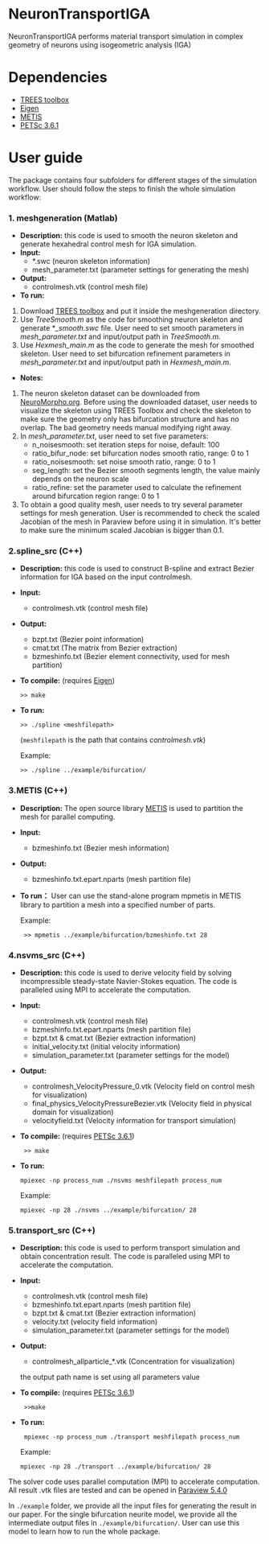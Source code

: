 # NeuronTransportIGA
NeuronTransportIGA performs material transport simulation in complex geometry of neurons using isogeometric analysis (IGA)

# Dependencies
* [TREES toolbox](http://www.treestoolbox.org/)
* [Eigen](http://eigen.tuxfamily.org/index.php?title=Main_Page)
* [METIS](http://glaros.dtc.umn.edu/gkhome/metis/metis/overview)
* [PETSc 3.6.1](https://www.mcs.anl.gov/petsc/)

# User guide
The package contains four subfolders for different stages of the simulation workflow. 
User should follow the steps to finish the whole simulation workflow:


### 1. meshgeneration (Matlab)

* **Description:** this code is used to smooth the neuron skeleton and generate hexahedral control mesh for IGA simulation.
* **Input:**
    * *.swc (neuron skeleton information)   
    * mesh_parameter.txt (parameter settings for generating the mesh)
 * **Output:**
    * controlmesh.vtk (control mesh file)
* **To run:**
1. Download [TREES toolbox](http://www.treestoolbox.org/) and put it inside the meshgeneration directory.
2. Use *TreeSmooth.m* as the code for smoothing neuron skeleton and generate **_smooth.swc* file. User need to set smooth parameters in *mesh_parameter.txt* and input/output path in *TreeSmooth.m*.
3. Use *Hexmesh_main.m* as the code to generate the mesh for smoothed skeleton. User need to set bifurcation refinement parameters in *mesh_parameter.txt* and input/output path in *Hexmesh_main.m*.
* **Notes:**
1. The neuron skeleton dataset can be downloaded from [NeuroMorpho.org](http://neuromorpho.org/). Before using the downloaded dataset, user needs to visualize the skeleton using TREES Toolbox and check the skeleton to make sure the geometry only has bifurcation structure and has no overlap. The bad geometry needs manual modifying right away.
2. In *mesh_parameter.txt*, user need to set five parameters:
    * n_noisesmooth:      set iteration steps for noise, default: 100
    * ratio_bifur_node:   set bifurcation nodes smooth ratio, range: 0 to 1
    * ratio_noisesmooth:  set noise smooth ratio, range: 0 to 1
    * seg_length:         set the Bezier smooth segments length, the value mainly depends on the neuron scale
    * ratio_refine:       set the parameter used to calculate the refinement around bifurcation region range: 0 to 1 
3. To obtain a good quality mesh, user needs to try several parameter settings for mesh generation. User is recommended to check the scaled Jacobian of the mesh in Paraview before using it in simulation. It's better to make sure the minimum scaled Jacobian is bigger than 0.1.
          
### 2.spline_src (C++)

* **Description:** this code is used to construct B-spline and extract Bezier information for IGA based on the input controlmesh.
* **Input:** 
    * controlmesh.vtk (control mesh file)
* **Output:**
    * bzpt.txt (Bezier point information)
    * cmat.txt (The matrix from Bezier extraction)
    * bzmeshinfo.txt (Bezier element connectivity, used for mesh partition)
           
* **To compile:** (requires [Eigen](http://eigen.tuxfamily.org/index.php?title=Main_Page))

    `>> make`


* **To run:**

   `>> ./spline <meshfilepath>` 

   (`meshfilepath` is the path that contains *controlmesh.vtk*)

   Example: 

   `>> ./spline ../example/bifurcation/`

### 3.METIS (C++)

* **Description:**
    The open source library [METIS](http://glaros.dtc.umn.edu/gkhome/metis/metis/overview) is used to partition the mesh for parallel computing.

* **Input:**
    * bzmeshinfo.txt  (Bezier mesh information)
* **Output:**
    * bzmeshinfo.txt.epart.nparts (mesh partition file)
* **To run：**
    User can use the stand-alone program mpmetis in METIS library to partition a mesh into a specified number of parts.
    
    Example:
    
    ` >> mpmetis ../example/bifurcation/bzmeshinfo.txt 28`
        
### 4.nsvms_src (C++)

* **Description:** this code is used to derive velocity field by solving incompressible steady-state Navier-Stokes equation. The code is paralleled using MPI to accelerate the computation.
                
* **Input:**
    * controlmesh.vtk  (control mesh file)
    * bzmeshinfo.txt.epart.nparts (mesh partition file)
    * bzpt.txt & cmat.txt (Bezier extraction information)
    * initial_velocity.txt (initial velocity information)
    * simulation_parameter.txt (parameter settings for the model)
* **Output:**
    * controlmesh_VelocityPressure_0.vtk (Velocity field on control mesh for visualization)
    * final_physics_VelocityPressureBezier.vtk (Velocity field in physical domain for visualization)
    * velocityfield.txt (Velocity information for transport simulation)

* **To compile:** (requires [PETSc 3.6.1](https://www.mcs.anl.gov/petsc/))

   ` >> make` 

* **To run:**

   `mpiexec -np process_num ./nsvms meshfilepath process_num`

   Example:

   `mpiexec -np 28 ./nsvms ../example/bifurcation/ 28`
        
### 5.transport_src (C++)
* **Description:** this code is used to perform transport simulation and obtain concentration result.
        The code is paralleled using MPI to accelerate the computation. 
                
* **Input:**
    * controlmesh.vtk  (control mesh file)
    * bzmeshinfo.txt.epart.nparts (mesh partition file)
    * bzpt.txt & cmat.txt (Bezier extraction information)
    * velocity.txt (velocity field information)
    * simulation_parameter.txt (parameter settings for the model)
* **Output:**
    * controlmesh_allparticle_*.vtk (Concentration for visualization)
    
    the output path name is set using all parameters value
            
* **To compile:** (requires [PETSc 3.6.1](https://www.mcs.anl.gov/petsc/))

   ` >>make`  

* **To run:**

   ` mpiexec -np process_num ./transport meshfilepath process_num`

   Example: 

   `mpiexec -np 28 ./transport ../example/bifurcation/ 28`

The solver code uses parallel computation (MPI) to accelerate computation. 
All result .vtk files are tested and can be opened in [Paraview 5.4.0](https://www.paraview.org/)

In `./example` folder, we provide all the input files for generating the result in our paper. For the single bifurcation neurite model, we provide all the intermediate output files in `./example/bifurcation/`. User can use this model to learn how to run the whole package.

